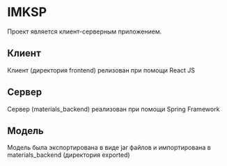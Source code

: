# IMKSP

Проект является клиент-серверным приложением.
## Клиент
Клиент (директория frontend) релизован при помощи React JS
## Сервер
Сервер (materials_backend) реализован при помощи Spring Framework
## Модель
Модель была экспортирована в виде jar файлов и импортирована в materials_backend (директория exported)
